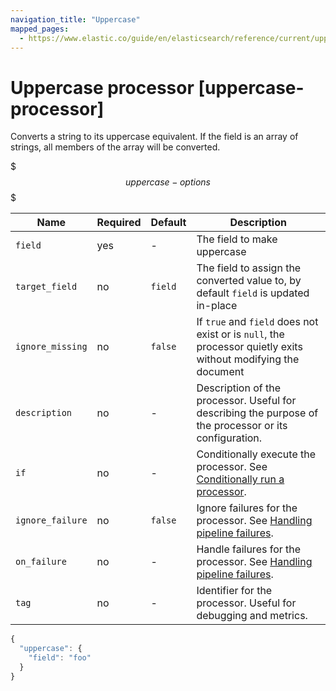 ```yaml
---
navigation_title: "Uppercase"
mapped_pages:
  - https://www.elastic.co/guide/en/elasticsearch/reference/current/uppercase-processor.html
---
```


# Uppercase processor [uppercase-processor]


Converts a string to its uppercase equivalent. If the field is an array of strings, all members of the array will be converted.

$$$uppercase-options$$$

| Name | Required | Default | Description |
| --- | --- | --- | --- |
| `field` | yes | - | The field to make uppercase |
| `target_field` | no | `field` | The field to assign the converted value to, by default `field` is updated in-place |
| `ignore_missing` | no | `false` | If `true` and `field` does not exist or is `null`, the processor quietly exits without modifying the document |
| `description` | no | - | Description of the processor. Useful for describing the purpose of the processor or its configuration. |
| `if` | no | - | Conditionally execute the processor. See [Conditionally run a processor](docs-content://manage-data/ingest/transform-enrich/ingest-pipelines.md#conditionally-run-processor). |
| `ignore_failure` | no | `false` | Ignore failures for the processor. See [Handling pipeline failures](docs-content://manage-data/ingest/transform-enrich/ingest-pipelines.md#handling-pipeline-failures). |
| `on_failure` | no | - | Handle failures for the processor. See [Handling pipeline failures](docs-content://manage-data/ingest/transform-enrich/ingest-pipelines.md#handling-pipeline-failures). |
| `tag` | no | - | Identifier for the processor. Useful for debugging and metrics. |

```js
{
  "uppercase": {
    "field": "foo"
  }
}
```

